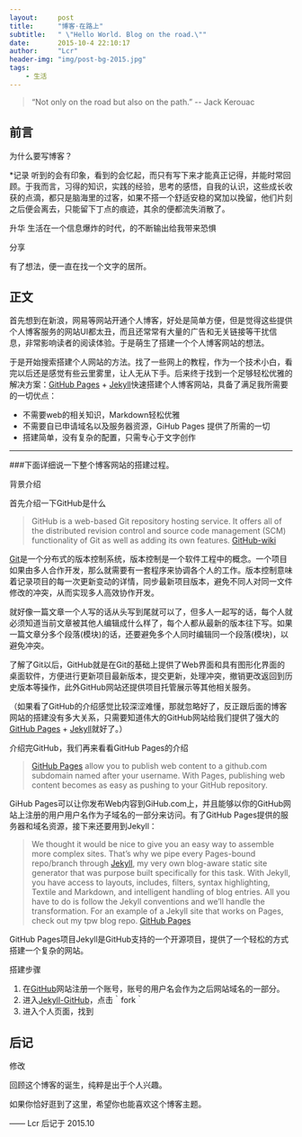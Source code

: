 ```yaml
---
layout:     post
title:      "博客·在路上"
subtitle:   " \"Hello World. Blog on the road.\""
date:       2015-10-4 22:10:17
author:     "Lcr"
header-img: "img/post-bg-2015.jpg"
tags:
    - 生活
---
```


> “Not only on the road but also on the path.”  -- Jack Kerouac


## 前言

为什么要写博客？

*记录
听到的会有印象，看到的会忆起，而只有写下来才能真正记得，并能时常回顾。于我而言，习得的知识，实践的经验，思考的感悟，自我的认识，这些成长收获的点滴，都只是脑海里的过客，如果不搭一个舒适安稳的窝加以挽留，他们片刻之后便会离去，只能留下丁点的痕迹，其余的便都流失消散了。

升华
生活在一个信息爆炸的时代，的不断输出给我带来恐惧

分享

有了想法，便一直在找一个文字的居所。

## 正文

首先想到在新浪，网易等网站开通个人博客，好处是简单方便，但是觉得这些提供个人博客服务的网站UI都太丑，而且还常常有大量的广告和无关链接等干扰信息，非常影响读者的阅读体验。于是萌生了搭建一个个人博客网站的想法。

于是开始搜索搭建个人网站的方法。找了一些网上的教程，作为一个技术小白，看完以后还是感觉有些云里雾里，让人无从下手。后来终于找到一个足够轻松优雅的解决方案：[GitHub Pages](https://pages.github.com/) + [Jekyll](http://jekyllrb.com/)快速搭建个人博客网站，具备了满足我所需要的一切优点：

* 不需要web的相关知识，Markdown轻松优雅
* 不需要自已申请域名以及服务器资源，GiHub Pages 提供了所需的一切
* 搭建简单，没有复杂的配置，只需专心于文字创作

<p id = "build"></p>

---

###下面详细说一下整个博客网站的搭建过程。

背景介绍

首先介绍一下GitHub是什么

> GitHub is a web-based Git repository hosting service. It offers all of the distributed revision control and source code management (SCM) functionality of Git as well as adding its own features.
[GitHub-wiki](https://en.wikipedia.org/wiki/GitHub)

[Git](https://en.wikipedia.org/wiki/Git)是一个分布式的版本控制系统，版本控制是一个软件工程中的概念。一个项目如果由多人合作开发，那么就需要有一套程序来协调各个人的工作。版本控制意味着记录项目的每一次更新变动的详情，同步最新项目版本，避免不同人对同一文件修改的冲突，从而实现多人高效协作开发。

就好像一篇文章一个人写的话从头写到尾就可以了，但多人一起写的话，每个人就必须知道当前文章被其他人编辑成什么样了，每个人都从最新的版本往下写。如果一篇文章分多个段落(模块)的话，还要避免多个人同时编辑同一个段落(模块)，以避免冲突。

了解了Git以后，GitHub就是在Git的基础上提供了Web界面和具有图形化界面的桌面软件，方便进行更新项目最新版本，提交更新，处理冲突，撤销更改返回到历史版本等操作，此外GitHub网站还提供项目托管展示等其他相关服务。

（如果看了GitHub的介绍感觉比较深涩难懂，那就忽略好了，反正跟后面的博客网站的搭建没有多大关系，只需要知道伟大的GitHub网站给我们提供了强大的[GitHub Pages](https://pages.github.com/) + [Jekyll](http://jekyllrb.com/)就好了。）

介绍完GitHub，我们再来看看GitHub Pages的介绍

> [GitHub Pages](https://github.com/blog/272-github-pages) allow you to publish web content to a github.com subdomain named after your username. With Pages, publishing web content becomes as easy as pushing to your GitHub repository.


GiHub Pages可以让你发布Web内容到GiHub.com上，并且能够以你的GitHub网站上注册的用户用户名作为子域名的一部分来访问。有了GitHub Pages提供的服务器和域名资源，接下来还要用到Jekyll：

> We thought it would be nice to give you an easy way to assemble more complex sites. That’s why we pipe every Pages-bound repo/branch through [Jekyll](https://github.com/jekyll/jekyll), my very own blog-aware static site generator that was purpose built specifically for this task. With Jekyll, you have access to layouts, includes, filters, syntax highlighting, Textile and Markdown, and intelligent handling of blog entries. All you have to do is follow the Jekyll conventions and we’ll handle the transformation. For an example of a Jekyll site that works on Pages, check out my tpw blog repo.
[GitHub Pages](https://github.com/blog/272-github-pages)

GitHub Pages项目Jekyll是GitHub支持的一个开源项目，提供了一个轻松的方式搭建一个复杂的网站。

搭建步骤

1. 在[GitHub](https://github.com/)网站注册一个账号，账号的用户名会作为之后网站域名的一部分。
2. 进入[Jekyll-GitHub](https://github.com/jekyll/jekyll)，点击｀fork｀
3. 进入个人页面，找到
	

## 后记

修改

回顾这个博客的诞生，纯粹是出于个人兴趣。

如果你恰好逛到了这里，希望你也能喜欢这个博客主题。

—— Lcr 后记于 2015.10
